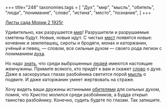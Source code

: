 +++
title="248"
taxonomies.tags = [
 "Дух",
 "мир",
 "мысль",
 "обитель",
 "люди",
 "понимание",
 "слово",
 "истина",
 "место",
 "познание",
]
+++

[Листы сада Мории 2 1925г](/agni/1925)

Удивительно, как разрушается [мир](/tags/мир)! Разрушители и разрушаемые сметены будут. Новые, новые идут. С чистых [мест](/tags/место) появятся новые: кочевник и землепашец, сироты и бродяги, монах и каторжанин, учёный и певец, — словом, все сильные духом — своего рода легион с пониманием [духа](/tags/Дух).   

Но надо [знать](/tags/познание), что среди выброшенных [людей](/tags/люди) имеются настоящие жемчужины. Примите всякого, кто придёт к вам и скажет [слово](/tags/слово) о духе. Даже в заскорузлых глазах разбойника светится порой [мысль](/tags/мысль) о подвиге. И даже каторжанин умеет жертвовать на страже.   

Хочу видеть ваши дружины истинными [обителями](/tags/обитель) для сильных духом, помня, что Христос молился среди разбойников, а Будда открыл таинство разбойнику. Конечно, судить будете по глазам. Так запишите.   


